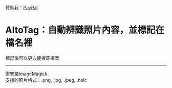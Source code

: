 贊助我：[PayPal](https://www.paypal.me/tingzhen666)
# AItoTag：自動辨識照片內容，並標記在檔名裡
標記後可以更方便搜尋檔案
<hr>

需安裝[ImageMagick](https://imagemagick.org/archive/binaries/ImageMagick-7.1.1-22-Q16-HDRI-x64-dll.exe)
<br>
支援的照片格式：.png, .jpg, .jpeg, .heic
